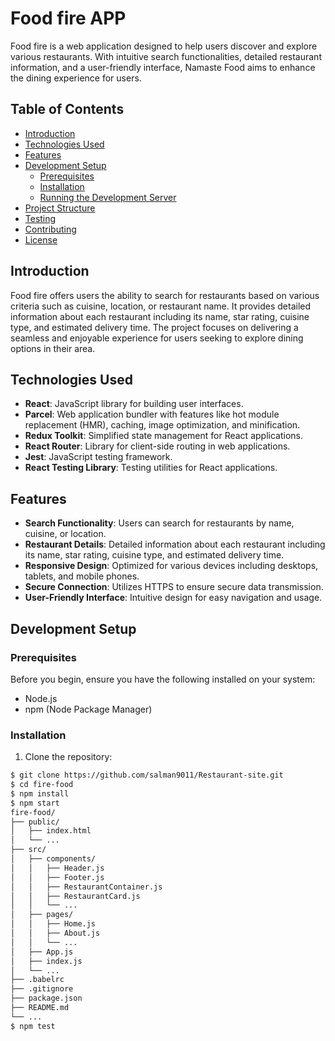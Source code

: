# Food fire APP

Food fire is a web application designed to help users discover and explore various restaurants. With intuitive search functionalities, detailed restaurant information, and a user-friendly interface, Namaste Food aims to enhance the dining experience for users.

## Table of Contents

- [Introduction](#introduction)
- [Technologies Used](#technologies-used)
- [Features](#features)
- [Development Setup](#development-setup)
  - [Prerequisites](#prerequisites)
  - [Installation](#installation)
  - [Running the Development Server](#running-the-development-server)
- [Project Structure](#project-structure)
- [Testing](#testing)
- [Contributing](#contributing)
- [License](#license)

## Introduction

Food fire offers users the ability to search for restaurants based on various criteria such as cuisine, location, or restaurant name. It provides detailed information about each restaurant including its name, star rating, cuisine type, and estimated delivery time. The project focuses on delivering a seamless and enjoyable experience for users seeking to explore dining options in their area.

## Technologies Used

- **React**: JavaScript library for building user interfaces.
- **Parcel**: Web application bundler with features like hot module replacement (HMR), caching, image optimization, and minification.
- **Redux Toolkit**: Simplified state management for React applications.
- **React Router**: Library for client-side routing in web applications.
- **Jest**: JavaScript testing framework.
- **React Testing Library**: Testing utilities for React applications.

## Features

- **Search Functionality**: Users can search for restaurants by name, cuisine, or location.
- **Restaurant Details**: Detailed information about each restaurant including its name, star rating, cuisine type, and estimated delivery time.
- **Responsive Design**: Optimized for various devices including desktops, tablets, and mobile phones.
- **Secure Connection**: Utilizes HTTPS to ensure secure data transmission.
- **User-Friendly Interface**: Intuitive design for easy navigation and usage.

## Development Setup

### Prerequisites

Before you begin, ensure you have the following installed on your system:

- Node.js
- npm (Node Package Manager)

### Installation

1. Clone the repository:

```bash
$ git clone https://github.com/salman9011/Restaurant-site.git
$ cd fire-food
$ npm install
$ npm start
fire-food/
├── public/
│   ├── index.html
│   └── ...
├── src/
│   ├── components/
│   │   ├── Header.js
│   │   ├── Footer.js
│   │   ├── RestaurantContainer.js
│   │   ├── RestaurantCard.js
│   │   └── ...
│   ├── pages/
│   │   ├── Home.js
│   │   ├── About.js
│   │   └── ...
│   ├── App.js
│   ├── index.js
│   └── ...
├── .babelrc
├── .gitignore
├── package.json
├── README.md
└── ...
$ npm test



